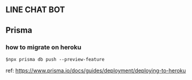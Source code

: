 ## LINE CHAT BOT

## Prisma

### how to migrate on heroku

`$npx prisma db push --preview-feature`

ref: https://www.prisma.io/docs/guides/deployment/deploying-to-heroku
